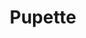 ---
title: Pupette
date: 
draft: false

# descripcion
description : Anillo de plata 925 y nácar

materials: Plata 925

color: Plata y nácar

dimensions: 17ml diámetro

code: 05-23-0582

type: "Anillos"

categories: []

price: $3.920,00

# Images
# first image will be shown in the product page
images:
  # - image: "images/path_to_image"
  # La ubicacion de las imagenes es imagenes/Anillos/Anillos.Plata/05-23-0582-pupette
  - image: "./images/anillos/plata/05-23-0582.JPG"
---